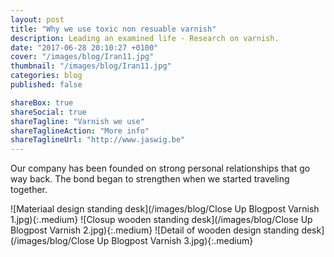 ```yaml
---
layout: post
title: "Why we use toxic non resuable varnish"
description: Leading an examined life - Research on varnish.
date: "2017-06-28 20:10:27 +0100"
cover: "/images/blog/Iran11.jpg"
thumbnail: "/images/blog/Iran11.jpg"
categories: blog
published: false

shareBox: true
shareSocial: true
shareTagline: "Varnish we use"
shareTaglineAction: "More info"
shareTaglineUrl: "http://www.jaswig.be"
---
```


Our company has been founded on strong personal relationships that go way back. The bond began to strengthen when we started traveling together.
<!--more-->

![Materiaal design standing desk](/images/blog/Close Up Blogpost Varnish 1.jpg){:.medium}
![Closup wooden standing desk](/images/blog/Close Up Blogpost Varnish 2.jpg){:.medium}
![Detail of wooden design standing desk](/images/blog/Close Up Blogpost Varnish 3.jpg){:.medium}
